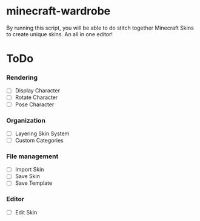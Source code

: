 # minecraft-wardrobe
By running this script, you will be able to do stitch together Minecraft Skins to create unique skins. An all in one editor!
# ToDo
### Rendering
- [ ] Display Character
- [ ] Rotate Character
- [ ] Pose Character

### Organization
- [ ] Layering Skin System
- [ ] Custom Categories

### File management
- [ ] Import Skin
- [ ] Save Skin
- [ ] Save Template

### Editor
- [ ] Edit Skin
